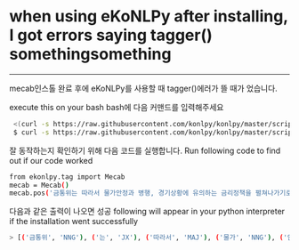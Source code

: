 # when using eKoNLPy after installing, I got errors saying tagger() somethingsomething
---

mecab인스톨 완료 후에 eKoNLPy를 사용할 때 tagger()에러가 뜰 때가 었습니다.

execute this on your bash
bash에 다음 커맨드를 입력해주세요
```bash
 <(curl -s https://raw.githubusercontent.com/konlpy/konlpy/master/scripts/mecab.sh)
 $ curl -s https://raw.githubusercontent.com/konlpy/konlpy/master/scripts/mecab.sh
```



잘 동작하는지 확인하기 위해 다음 코드를 실행합니다.
Run following code to find out if our code worked
```bash
from ekonlpy.tag import Mecab
mecab = Mecab()
mecab.pos('금통위는 따라서 물가안정과 병행, 경기상황에 유의하는 금리정책을 펼쳐나가기로 했다고 밝혔다.')
```

다음과 같은 출력이 나오면 성공
following will appear in your python interpreter if the installation went successfully
```bash
> [('금통위', 'NNG'), ('는', 'JX'), ('따라서', 'MAJ'), ('물가', 'NNG'), ('안정', 'NNG'), ('과', 'JC'), ('병행', 'NNG'), (',', 'SC'), ('경기', 'NNG'), ('상황', 'NNG'), ('에', 'JKB'), ('유의', 'NNG'), ('하', 'XSV'), ('는', 'ETM'), ('금리정책', 'NNG'), ('을', 'JKO'), ('펼쳐', 'VV+EC'), ('나가', 'VX'), ('기', 'ETN'), ('로', 'JKB'), ('했', 'VV+EP'), ('다고', 'EC'), ('밝혔', 'VV+EP'), ('다', 'EF'), ('.', 'SF')]
```

